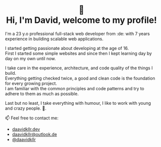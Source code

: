<h1 align="center">
 👋 <br/>
Hi, I'm David, welcome to my profile!
</h1>

<p>
    I'm a 23 y.o professional full-stack web developer from :de: with 7 years experience in building scalable web applications.</p>
<p>
    I started getting passionate about developing at the age of 16. <br>First I started some simple websites and since then I kept learning day by day on my own until now.
</p>
<p>
    I take care in the experience, architecture, and code quality of the things I build. <br>Everything getting checked twice, a good and clean code is the foundation for every growing project. <br>I am familiar with the common principles and code patterns and try to adhere to them as much as possible.
</p>
<p>
    Last but no least, I take everything with humour, I like to work with young and crazy people. 🤪.
</p>

:mailbox: Feel free to contact me:
* [daavidkllr.dev](https://daavidkllr.dev)
* [daavidkllr@outlook.de](mailto:daavidkllr@outlook.de)
* [@daavidkllr](https://twitter.com/daavidkllr)
